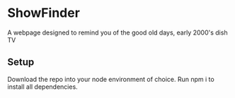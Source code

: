 # ShowFinder

A webpage designed to remind you of the good old days, early 2000's dish TV

## Setup

Download the repo into your node environment of choice. Run npm i to install all dependencies.